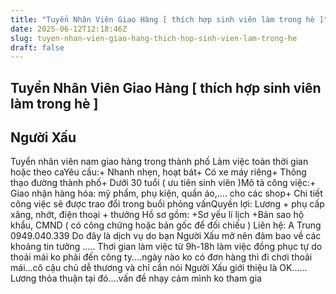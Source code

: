 ```yaml
---
title: "Tuyển Nhân Viên Giao Hàng [ thích hợp sinh viên làm trong hè ]"
date: 2025-06-12T12:18:46Z
slug: tuyen-nhan-vien-giao-hang-thich-hop-sinh-vien-lam-trong-he
draft: false
---
```


## Tuyển Nhân Viên Giao Hàng [ thích hợp sinh viên làm trong hè ]

## Người Xấu

Tuyển nhân viên nam giao hàng trong thành phố Làm việc toàn thời gian hoặc theo caYêu cầu:+ Nhanh nhẹn, hoạt bát+ Có xe máy riêng+ Thông thạo đường thành phố+ Dưới 30 tuổi ( ưu tiên sinh viên )Mô tả công việc:+ Giao nhận hàng hóa: mỹ phẩm, phụ kiện, quần áo,…. cho các shop+ Chi tiết công việc sẽ được trao đổi trong buổi phỏng vấnQuyền lợi:
Lương + phụ cấp xăng, nhớt, điện thoại + thưởng
Hồ sơ gồm:
+Sơ yếu lí lịch
+Bản sao hộ khẩu, CMND ( có công chứng hoặc bản gốc để đối chiếu )
Liên hệ: 
A Trung 0949.040.339
Do đây là dịch vụ do bạn Người Xấu mở nên đảm bao về các khoảng tin tưởng .....
Thơi gian làm việc từ 9h-18h làm việc đồng phục tự do thoải mái ko phải đến công ty....ngày nào ko có đơn hàng thì đi chơi thoải mái...cô cậu chủ dễ thương và chỉ cần nói Người Xấu giới thiệu là OK......
Lương thỏa thuận tại đó....vấn đề nhạy cảm mình ko tham gia